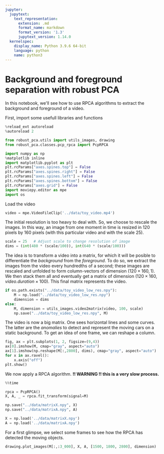 ```yaml
---
jupyter:
  jupytext:
    text_representation:
      extension: .md
      format_name: markdown
      format_version: '1.3'
      jupytext_version: 1.14.0
  kernelspec:
    display_name: Python 3.9.6 64-bit
    language: python
    name: python3
---
```


# **Background and foreground separation with robust PCA**

In this notebook, we'll see how to use RPCA algorithms to extract the background and foreground of a video.



First, import some usefull libraries and functions

```python
%reload_ext autoreload
%autoreload 2

from robust_pca.utils import utils_images, drawing
from robust_pca.classes.pcp_rpca import PcpRPCA

import numpy as np
%matplotlib inline
import matplotlib.pyplot as plt
plt.rcParams["axes.spines.top"] = False
plt.rcParams["axes.spines.right"] = False
plt.rcParams["axes.spines.left"] = False
plt.rcParams["axes.spines.bottom"] = False
plt.rcParams["axes.grid"] = False
import moviepy.editor as mpe
import os
```

Load the video

```python
video = mpe.VideoFileClip('../data/toy_video.mp4')
```

The initial resolution is too heavy to deal with. So, we choose to rescale the images. In this way, an image from one moment in time is resized in 120 pixels by 160 pixels (with this particular video and with the scale 25).

```python
scale = 25   # Adjust scale to change resolution of image
dims = (int(480 * (scale/100)), int(640 * (scale/100)))
```

The idea is to transform a video into a matrix, for which it will be posible to differentiate the *background* from the *foreground*. To do so, we extract the images from the video every hundredths of a second; these images are rescaled and unfolded to form column-vectors of dimension $(120 \times 160, 1)$. We then stack them all and eventually get a matrix of dimension $(120 \times 160, video.duration \times 100)$. This final matrix represents the video.

```python
if os.path.exists("../data/toy_video_low_res.npy"):
    M = np.load("../data/toy_video_low_res.npy")
    dimension = dims
else:
    M, dimension = utils_images.video2matrix(video, 100, scale)
    np.save("../data/toy_video_low_res.npy", M)
```

The video is now a big matrix. One sees horizontal lines and some curves. The latter are the *anomalies* to detect and represent the moving cars on a static background. To get an idea of one frame, we can reshape a column.

```python
fig, ax = plt.subplots(1, 2, figsize=(9,4))
ax[0].imshow(M, cmap="gray", aspect="auto")
ax[1].imshow(np.reshape(M[:,2800], dims), cmap="gray", aspect="auto")
for x in ax.ravel():
    x.axis("off")
plt.show()
```

We now apply a RPCA algorithm. 
**!! WARNING !! this is a very slow process.**

```python
%%time

rpca = PcpRPCA()
X, A, _ = rpca.fit_transform(signal=M)

np.save("../data/matrixX.npy", X)
np.save("../data/matrixA.npy", A)
```

```python
X = np.load('../data/matrixX.npy')
A = np.load('../data/matrixA.npy')
```

For a first glimpse, we select some frames to see how the RPCA has detected the moving objects. 

```python
drawing.plot_images(M[:,:3_000], X, A, [1500, 1800, 2800], dimension)
```
